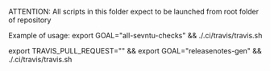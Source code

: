ATTENTION:
  All scripts in this folder expect to be launched from root folder of repository

Example of usage:
  export GOAL="all-sevntu-checks" && ./.ci/travis/travis.sh

  export TRAVIS_PULL_REQUEST="" && export GOAL="releasenotes-gen" && ./.ci/travis/travis.sh 
